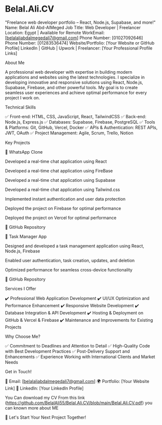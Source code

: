 # Belal.Ali.CV
"Freelance web developer portfolio – React, Node.js, Supabase, and more!"
Name: Belal Ali Abd-AlMeged
Job Title: Web Developer | Freelancer
Location: Egypt | Available for Remote WorkEmail: [belalaliabdalmegedali7@gmail.com]
Phone Number: [01027092646]                       
Phone Number: [01283536474]
Website/Portfolio: [Your Website or GitHub Profile]
LinkedIn | GitHub | Upwork | Freelancer: [Your Professional Profile Links]

About Me

A professional web developer with expertise in building modern applications and websites using the latest technologies. I specialize in developing innovative and responsive solutions using React, Node.js, Supabase, Firebase, and other powerful tools. My goal is to create seamless user experiences and achieve optimal performance for every project I work on.

Technical Skills

✅ Front-end: HTML, CSS, JavaScript, React, TailwindCSS
✅ Back-end: Node.js, Express.js
✅ Databases: Supabase, Firebase, PostgreSQL
✅ Tools & Platforms: Git, GitHub, Vercel, Docker
✅ APIs & Authentication: REST APIs, JWT, OAuth
✅ Project Management: Agile, Scrum, Trello, Notion

Key Projects

🔹 WhatsApp Clone

Developed a real-time chat application using React       

Developed a real-time chat application using FireBase

Developed a real-time chat application using Supabase

Developed a real-time chat application using Tailwind.css

Implemented instant authentication and user data protection

Deployed the project on Firebase for optimal performance

Deployed the project on Vercel for optimal performance

🔗 GitHub Repository

🔹 Task Manager App

Designed and developed a task management application using React, Node.js, Firebase

Enabled user authentication, task creation, updates, and deletion

Optimized performance for seamless cross-device functionality

🔗 GitHub Repository

Services I Offer

✔️ Professional Web Application Development
✔️ UI/UX Optimization and Performance Enhancement
✔️ Responsive Website Development
✔️ Database Integration & API Development
✔️ Hosting & Deployment on GitHub & Vercel & Firebase
✔️ Maintenance and Improvements for Existing Projects

Why Choose Me?

✅ Commitment to Deadlines and Attention to Detail
✅ High-Quality Code with Best Development Practices
✅ Post-Delivery Support and Enhancements
✅ Experience Working with International Clients and Market Needs

Get in Touch!

📩 Email: [belalaliabdalmegedali7@gmail.com]
🌍 Portfolio: [Your Website Link]
💼 LinkedIn: [Your LinkedIn Profile]

You Can download my CV From this link (https://github.com/BelalAli55/Belal.Ali.CV/blob/main/Belal.Ali.CV.pdf) you can known more about ME                          


🚀 Let's Start Your Next Project Together!

